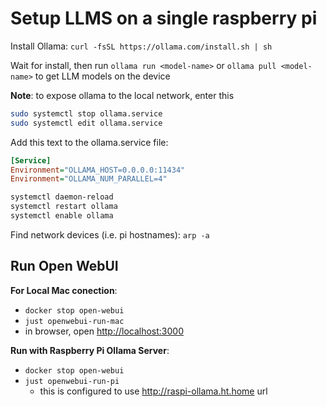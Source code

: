 # Setup LLMS on a single raspberry pi

Install Ollama: `curl -fsSL https://ollama.com/install.sh | sh`

Wait for install, then run `ollama run <model-name>` or `ollama pull <model-name>` to get LLM models on the device

**Note**: to expose ollama to the local network, enter this

```sh
sudo systemctl stop ollama.service
sudo systemctl edit ollama.service
```

Add this text to the ollama.service file:

```ini
[Service]
Environment="OLLAMA_HOST=0.0.0.0:11434"
Environment="OLLAMA_NUM_PARALLEL=4"
```

```sh
systemctl daemon-reload
systemctl restart ollama
systemctl enable ollama
```

Find network devices (i.e. pi hostnames): `arp -a`

## Run Open WebUI

**For Local Mac conection**:

- `docker stop open-webui`
- `just openwebui-run-mac`
- in browser, open <http://localhost:3000>

**Run with Raspberry Pi Ollama Server**:

- `docker stop open-webui`
- `just openwebui-run-pi`
  - this is configured to use <http://raspi-ollama.ht.home> url
